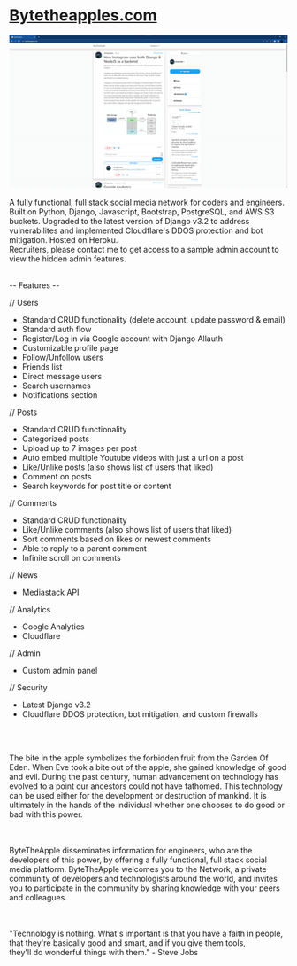 # [Bytetheapples.com](https://www.bytetheapples.com/)

<img src="https://github.com/ckp7blessed/portfolio/blob/master/src/assets/bytetheapples.png">

A fully functional, full stack social media network for coders and engineers. Built on Python, Django, Javascript, Bootstrap, PostgreSQL, and AWS S3 buckets. Upgraded to the latest version of Django v3.2 to address vulnerabilites and implemented Cloudflare's DDOS protection and bot mitigation. Hosted on Heroku.<br />
Recruiters, please contact me to get access to a sample admin account to view the hidden admin features. <br /><br />

-- Features -- 

// Users
- Standard CRUD functionality (delete account, update password & email)
- Standard auth flow
- Register/Log in via Google account with Django Allauth
- Customizable profile page
- Follow/Unfollow users
- Friends list
- Direct message users
- Search usernames
- Notifications section

// Posts
- Standard CRUD functionality
- Categorized posts
- Upload up to 7 images per post
- Auto embed multiple Youtube videos with just a url on a post
- Like/Unlike posts (also shows list of users that liked)
- Comment on posts
- Search keywords for post title or content

// Comments 
- Standard CRUD functionality
- Like/Unlike comments  (also shows list of users that liked)
- Sort comments based on likes or newest comments
- Able to reply to a parent comment
- Infinite scroll on comments

// News
- Mediastack API

// Analytics
- Google Analytics
- Cloudflare 

// Admin
- Custom admin panel

// Security 
- Latest Django v3.2
- Cloudflare DDOS protection, bot mitigation, and custom firewalls

<br /><br />

The bite in the apple symbolizes the forbidden fruit from the Garden Of Eden. When Eve took a bite out of the apple, she gained knowledge of good and evil. During the past century, human advancement on technology has evolved to a point our ancestors could not have fathomed. This technology can be used either for the development or destruction of mankind. It is ultimately in the hands of the individual whether one chooses to do good or bad with this power.

<br /><br />
ByteTheApple disseminates information for engineers, who are the developers of this power, by offering a fully functional, full stack social media platform. ByteTheApple welcomes you to the Network, a private community of developers and technologists around the world, and invites you to participate in the community by sharing knowledge with your peers and colleagues.

<br /><br />
"Technology is nothing. What's important is that you have a faith in people,<br />
that they're basically good and smart, and if you give them tools,<br />
they'll do wonderful things with them." - Steve Jobs<br />
